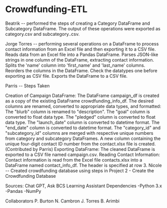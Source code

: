 # Crowdfunding-ETL
Beatrik -- performed the steps of creating a Category DataFrame and Subcategory DataFrame. The output of these operations were exported as category.csv and subcategory..csv.

Jorge Torres -- performing several operations on a DataFrame to process contact information from an Excel file and then exporting it to a CSV file. Reads data from an Excel file into a Pandas DataFrame. Parses JSON-like strings in one column of the DataFrame, extracting contact information. Splits the 'name' column into 'first_name' and 'last_name' columns. Reorders the columns in the DataFrame. Check the datatypes one before exporting as CSV file. Exports the DataFrame to a CSV file.

Parris -- Steps Taken

Creation of Campaign DataFrame:
The DataFrame campaign_df is created as a copy of the existing DataFrame crowdfunding_info_df.
The desired columns are renamed, converted to appropriate data types, and formatted:
The "blurb" column is renamed to "description".
The "goal" column is converted to float data type.
The "pledged" column is converted to float data type.
The "launch_date" column is converted to datetime format.
The "end_date" column is converted to datetime format.
The "category_id" and "subcategory_id" columns are merged with respective unique numbers from category and subcategory DataFrames.
A new column containing the unique four-digit contact ID number from the contact.xlsx file is created. (Contributed by Parris)
Exporting DataFrame:
The cleaned DataFrame is exported to a CSV file named campaign.csv.
Reading Contact Information:
Contact information is read from the Excel file contacts.xlsx into a DataFrame named contact_info_df. The header is specified at row 3.
Nicole -- Created crowdfunding database using steps in Project 2 - Create the Crowdfunding Database

Sources: Chat GPT, Ask BCS Learning Assistant
Dependencies -Python 3.x -Pandas -NumPy

Collaborators P. Burton N. Cambron J. Torres B. Arimbi
